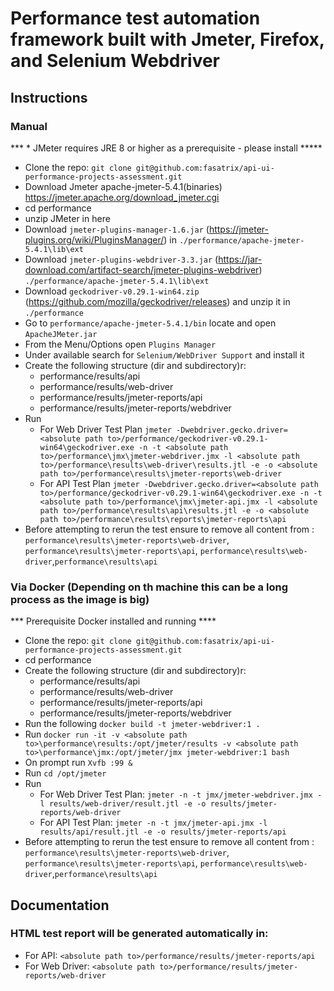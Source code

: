 # Performance test automation framework built with Jmeter, Firefox, and Selenium Webdriver

## Instructions

### Manual
*** * JMeter requires JRE 8 or higher as a prerequisite - please install *****
* Clone the repo: `git clone git@github.com:fasatrix/api-ui-performance-projects-assessment.git`
* Download Jmeter apache-jmeter-5.4.1(binaries)  https://jmeter.apache.org/download_jmeter.cgi 
* cd performance
* unzip JMeter in here
* Download `jmeter-plugins-manager-1.6.jar` (https://jmeter-plugins.org/wiki/PluginsManager/) in `./performance/apache-jmeter-5.4.1\lib\ext`
* Download `jmeter-plugins-webdriver-3.3.jar` (https://jar-download.com/artifact-search/jmeter-plugins-webdriver) `./performance/apache-jmeter-5.4.1\lib\ext`
* Download  `geckodriver-v0.29.1-win64.zip` (https://github.com/mozilla/geckodriver/releases) and unzip it in `./performance`
* Go to `performance/apache-jmeter-5.4.1/bin` locate and open `ApacheJMeter.jar`
* From the Menu/Options open `Plugins Manager`
* Under available search for `Selenium/WebDriver Support` and install it
* Create the following structure (dir and subdirectory)r:
  * performance/results/api
  * performance/results/web-driver
  * performance/results/jmeter-reports/api
  * performance/results/jmeter-reports/webdriver  
* Run 
  * For Web Driver Test Plan `jmeter -Dwebdriver.gecko.driver=<absolute path to>/performance/geckodriver-v0.29.1-win64\geckodriver.exe -n -t <absolute path to>/performance\jmx\jmeter-webdriver.jmx -l <absolute path to>/performance\results\web-driver\results.jtl -e -o <absolute path to>/performance\results\jmeter-reports\web-driver` 
  * For API Test Plan `jmeter -Dwebdriver.gecko.driver=<absolute path to>/performance/geckodriver-v0.29.1-win64\geckodriver.exe -n -t <absolute path to>/performance\jmx\jmeter-api.jmx -l <absolute path to>/performance\results\api\results.jtl -e -o <absolute path to>/performance\results\reports\jmeter-reports\api`
* Before attempting to rerun the test ensure to remove all content from : `performance\results\jmeter-reports\web-driver`, `performance\results\jmeter-reports\api`, `performance\results\web-driver`,`performance\results\api`  

### Via Docker (Depending on th machine this can be a long process as the image is big)
*** Prerequisite Docker installed and running ****
* Clone the repo: `git clone git@github.com:fasatrix/api-ui-performance-projects-assessment.git`
* cd performance  
* Create the following structure (dir and subdirectory)r:
  * performance/results/api
  * performance/results/web-driver
  * performance/results/jmeter-reports/api
  * performance/results/jmeter-reports/webdriver
* Run the following `docker build -t jmeter-webdriver:1 .` 
* Run `docker run -it -v <absolute path to>\performance\results:/opt/jmeter/results -v <absolute path to>\performance\jmx:/opt/jmeter/jmx jmeter-webdriver:1 bash`
* On prompt run `Xvfb :99 &`
* Run `cd /opt/jmeter`
* Run 
  * For Web Driver Test Plan: `jmeter -n -t jmx/jmeter-webdriver.jmx -l results/web-driver/result.jtl -e -o results/jmeter-reports/web-driver`
  * For API Test Plan: `jmeter -n -t jmx/jmeter-api.jmx -l results/api/result.jtl -e -o results/jmeter-reports/api` 
* Before attempting to rerun the test ensure to remove all content from : `performance\results\jmeter-reports\web-driver`, `performance\results\jmeter-reports\api`, `performance\results\web-driver`,`performance\results\api`


## Documentation
### HTML test report will be generated automatically in:
* For API: `<absolute path to>/performance/results/jmeter-reports/api`
* For Web Driver: `<absolute path to>/performance/results/jmeter-reports/web-driver`


